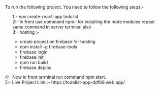 To run the following project. You need to follow the following steps:- <br>
<ul>
1:- npx create-react-app todolist<br>
2:- In front use command npm i for installing the node modules repeat same command in server terminal also
<br>
3:- hosting :-
<ul>
  <li>
    create project on firebase for hosting 
  </li>
  <li>
    npm install -g firebase-tools 
  </li>
  <li>
    firebase login
  </li>
  <li>
    firebase init
  </li>
  <li>
    npm run build
  </li>
<li>
    firebase deploy<br>
</li>
</ul>
  </ul>
4:- Now in front terminal run command npm start.<br>
5:- Live Project Link :- https://todolist-app-ddf69.web.app/
                

